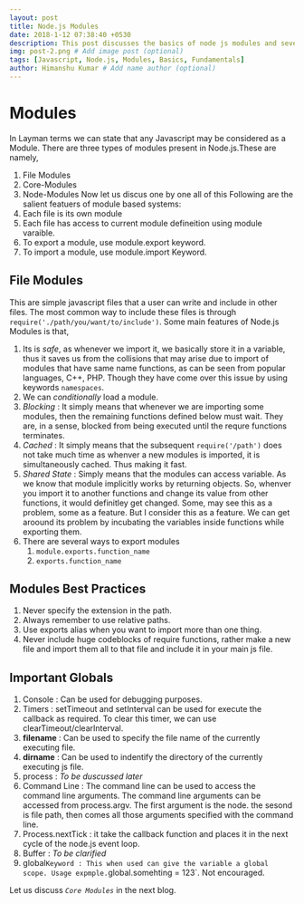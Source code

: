 ```yaml
---
layout: post
title: Node.js Modules
date: 2018-1-12 07:38:40 +0530
description: This post discusses the basics of node js modules and several other node.js fundamental concepts.
img: post-2.png # Add image post (optional)
tags: [Javascript, Node.js, Modules, Basics, Fundamentals]
author: Himanshu Kumar # Add name author (optional)
---
```


# Modules
In Layman terms we can state that any Javascript may be considered as a Module. There are three types of modules present in Node.js.These are namely,
1. File Modules
2. Core-Modules
3. Node-Modules
Now let us discus one by one all of this
Following are the salient featuers of module based systems:
1. Each file is its own module
2. Each file has access to current module defineition using module varaible.
3. To export a module, use module.export keyword.
4. To import a module, use module.import Keyword.

## File Modules
This are simple javascript files that a user can write and include in other files. The most common way to include these files is through
`require('./path/you/want/to/include')`.
Some main features of Node.js Modules is that,
1. Its is *safe*, as whenever we import it, we basically store it in a variable, thus it saves us from the collisions that may arise due to import of modules that have same name functions, as can be seen from popular languages, C++, PHP. Though they have come over this issue by using keywords `namespaces`.
2. We can *conditionally* load a module.
3. *Blocking* : It simply means that whenever we are importing some modules, then the remaining functions defined below must wait. They are, in a sense, blocked from being executed until the requre functions terminates.
4. *Cached* : It simply means that the subsequent `require('/path')` does not take much time as whenver a new modules is imported, it is simultaneously cached. Thus making it fast.
5. *Shared State* : Simply means that the modules can access variable. As we know that module implicitly works by returning objects. So, whenver you import it to another functions and change its value from other functions, it would definitley get changed. Some, may see this as a problem, some as a feature. But I consider this as a feature. We can get aroound its problem by incubating the variables inside functions while exporting them.
6. There are several ways to export modules
    1. `module.exports.function_name`
    2. `exports.function_name`

## Modules Best Practices
1. Never specify the extension in the path.
2. Always remember to use relative paths.
3. Use exports alias when you want to import more than one thing.
4. Never include huge codeblocks of require functions, rather make a new file and import them all to that file and include it in your main js file.

## Important Globals
1. Console : Can be used for debugging purposes.
2. Timers : setTimeout and setInterval can be used for execute the callback as required. To clear this timer, we can use clearTimeout/clearInterval.
3. __filename__ : Can be used to specify the file name of the currently executing file.
4. __dirname__ : Can be used to indentify the directory of the currently executing js file.
5. process : *To be duscussed later*
6. Command Line : The command line can be used to access the command line arguments. The command line arguments can be accessed from process.argv. The first argument is the node. the sesond is file path, then comes all those arguments specified with the command line.
7. Process.nextTick : it take the callback function and places it in the next cycle of the node.js event loop.
8. Buffer : *To be clarified*
9. global` Keyword : This when used can give the variable a global scope. Usage expmple. `global.somehting = 123`. Not encouraged.

Let us discuss *`Core Modules`* in the next blog.